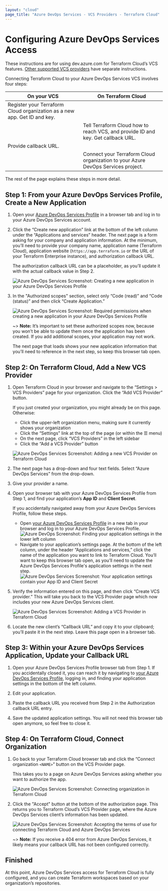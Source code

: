 ```yaml
---
layout: "cloud"
page_title: "Azure DevOps Services - VCS Providers - Terraform Cloud"
---
```


# Configuring Azure DevOps Services Access
These instructions are for using dev.azure.com for Terraform Cloud’s VCS features. [Other supported VCS providers](./index.html) have separate instructions.

Connecting Terraform Cloud to your Azure DevOps Services VCS involves four steps:

On your VCS | On Terraform Cloud
--|--
Register your Terraform Cloud organization as a new app. Get ID and key. | &nbsp;
&nbsp; | Tell Terraform Cloud how to reach VCS, and provide ID and key. Get callback URL.
Provide callback URL. | &nbsp;
&nbsp; | Connect your Terraform Cloud organization to your Azure DevOps Services project.

The rest of the page explains these steps in more detail.

## Step 1: From your Azure DevOps Services Profile, Create a New Application

1. Open your [Azure DevOps Services Profile](https://aex.dev.azure.com) in a browser tab and log in to your Azure DevOps Services account.

2. Click the “Create new application” link at the bottom of the left column under the “Applications and services” header. The next page is a form asking for your company and application information. At the minimum, you’ll need to provide your company name, application name (Terraform Cloud), application website (`https://app.terraform.io` or the URL of your Terraform Enterprise instance), and authorization callback URL.
    
    The authorization callback URL can be a placeholder, as you’ll update it with the actual callback value in Step 2.

    ![Azure DevOps Services Screenshot: Creating a new application in your Azure DevOps Services Profile](./images/azure-dev-ops-01-register-application.png)

3. In the "Authorized scopes" section, select only “Code (read)” and “Code (status)” and then click “Create Application.”

    ![Azure DevOps Services Screenshot: Required permissions when creating a new application in your Azure DevOps Services Profile](./images/azure-dev-ops-02-create-app-permissions.png)

    ~> **Note:** It’s important to set these authorized scopes now, because you won’t be able to update them once the application has been created. If you add additional scopes, your application may not work.

    The next page that loads shows your new application information that you’ll need to reference in the next step, so keep this browser tab open.

## Step 2: On Terraform Cloud, Add a New VCS Provider

1. Open Terraform Cloud in your browser and navigate to the “Settings > VCS Providers” page for your organization. Click the “Add VCS Provider” button.

    If you just created your organization, you might already be on this page. Otherwise:
    - Click the upper-left organization menu, making sure it currently shows your organization
    - Click the “Settings” link at the top of the page (or within the &#9776; menu)
    - On the next page, click “VCS Providers” in the left sidebar
    - Click the “Add a VCS Provider” button

    ![Azure DevOps Services Screenshot: Adding a new VCS Provider on Terraform Cloud](./images/azure-dev-ops-03-vcs-settings.png)

2. The next page has a drop-down and four text fields. Select “Azure DevOps Services” from the drop-down.

3. Give your provider a name.

4. Open your browser tab with your Azure DevOps Services Profile from Step 1, and find your application’s **App ID** and **Client Secret**.

    If you accidentally navigated away from your Azure DevOps Services Profile, follow these steps.
    - Open [your Azure DevOps Services Profile](https://aex.dev.azure.com) in a new tab in your browser and log in to your Azure DevOps Services Profile. 
    ![Azure DevOps Screenshot: Finding your application settings in the lower left column](./images/azure-dev-ops-04-apps-and-services.png)
    - Navigate to your application’s settings page. At the bottom of the left column, under the header “Applications and services,” click the name of the application you want to link to Terraform Cloud. You’ll want to keep this browser tab open, as you’ll need to update the Azure DevOps Services Profile's application settings in the next step.
    ![Azure DevOps Services Screenshot: Your application settings contain your App ID and Client Secret](./images/azure-dev-ops-05-application-settings.png)

5. Verify the information entered on this page, and then click “Create VCS provider.” This will take you back to the VCS Provider page which now includes your new Azure DevOps Services client.

    ![Azure DevOps Services Screenshot: Adding a VCS Provider in Terraform Cloud](./images/azure-dev-ops-06-add-vcs-provider.png)

6. Locate the new client’s “Callback URL” and copy it to your clipboard; you’ll paste it in the next step. Leave this page open in a browser tab.

## Step 3: Within your Azure DevOps Services Application, Update your Callback URL

1. Open your Azure DevOps Services Profile browser tab from Step 1. If you accidentally closed it, you can reach it by navigating to [your Azure DevOps Services Profile](https://aex.dev.azure.com), logging in, and finding your application settings in the bottom of the left column.

2. Edit your application. 

3. Paste the callback URL you received from Step 2 in the Authorization callback URL entry. 

4. Save the updated application settings. You will not need this browser tab open anymore, so feel free to close it.

## Step 4: On Terraform Cloud, Connect Organization

1. Go back to your Terraform Cloud browser tab and click the “Connect organization `<NAME>`” button on the VCS Provider page.

    This takes you to a page on Azure DevOps Services asking whether you want to authorize the app. 

    ![Azure DevOps Services Screenshot: Connecting organization in Terraform Cloud](./images/azure-dev-ops-07-connect-organization.png)

2. Click the "Accept" button at the bottom of the authorization page. This returns you to Terraform Cloud’s VCS Provider page, where the Azure DevOps Services client’s information has been updated.

    ![Azure DevOps Services Screenshot: Accepting the terms of use for connecting Terraform Cloud and Azure DevOps Services](./images/azure-dev-ops-08-grant-access.png)

    ~> **Note:** If you receive a 404 error from Azure DevOps Services, it likely means your callback URL has not been configured correctly.

## Finished

At this point, Azure DevOps Services access for Terraform Cloud is fully configured, and you can create Terraform workspaces based on your organization’s repositories.
